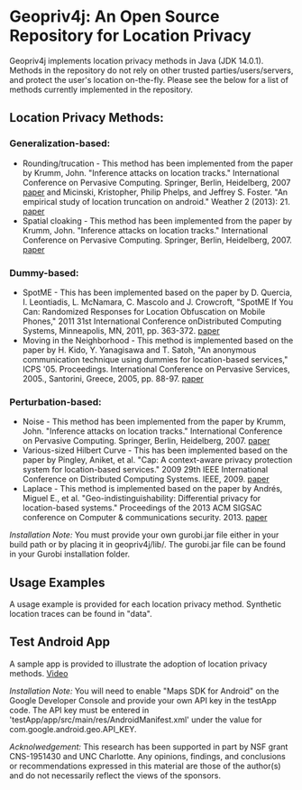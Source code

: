 # Geopriv4j: An Open Source Repository for Location Privacy
Geopriv4j implements location privacy methods in Java (JDK 14.0.1).  Methods in the repository do not rely on other trusted parties/users/servers, and protect the user's location on-the-fly.  Please see the below for a list of methods currently implemented in the repository.  

## Location Privacy Methods:

### Generalization-based:
* Rounding/trucation - This method has been implemented from the paper by Krumm, John. "Inference attacks on location tracks." International Conference on Pervasive Computing. Springer, Berlin, Heidelberg, 2007 [paper](https://www.microsoft.com/en-us/research/wp-content/uploads/2016/12/inference-attack-refined02-distribute.pdf) and  Micinski, Kristopher, Philip Phelps, and Jeffrey S. Foster. "An empirical study of location truncation on android." Weather 2 (2013): 21. [paper](http://www.cs.tufts.edu/~jfoster/papers/most13.pdf)
* Spatial cloaking - This method has been implemented from the paper by Krumm, John. "Inference attacks on location tracks." International Conference on Pervasive Computing. Springer, Berlin, Heidelberg, 2007. [paper](https://www.microsoft.com/en-us/research/wp-content/uploads/2016/12/inference-attack-refined02-distribute.pdf)

### Dummy-based:
* SpotME - This has been implemented based on the paper by D. Quercia, I. Leontiadis, L. McNamara, C. Mascolo and J. Crowcroft, "SpotME If You Can: Randomized Responses for Location Obfuscation on Mobile Phones," 2011 31st International Conference onDistributed Computing Systems, Minneapolis, MN, 2011, pp. 363-372. [paper](https://ieeexplore.ieee.org/document/5961717)
* Moving in the Neighborhood - This method is implemented based on the paper by H. Kido, Y. Yanagisawa and T. Satoh, "An anonymous communication technique using dummies for location-based services," ICPS '05. Proceedings. International Conference on Pervasive Services, 2005., Santorini, Greece, 2005, pp. 88-97. [paper](https://ieeexplore.ieee.org/abstract/document/1506394)

### Perturbation-based:
* Noise - This method has been implemented from the paper by Krumm, John. "Inference attacks on location tracks." International Conference on Pervasive Computing. Springer, Berlin, Heidelberg, 2007. [paper](https://www.microsoft.com/en-us/research/wp-content/uploads/2016/12/inference-attack-refined02-distribute.pdf)
* Various-sized Hilbert Curve - This has been implemented based on the paper by Pingley, Aniket, et al. "Cap: A context-aware privacy protection system for location-based services." 2009 29th IEEE International Conference on Distributed Computing Systems. IEEE, 2009. [paper](https://www2.seas.gwu.edu/~nzhang10/cap/cap/Welcome_files/paper.pdf)
* Laplace - This method is implemented based on the paper by Andrés, Miguel E., et al.  "Geo-indistinguishability: Differential privacy for location-based systems." Proceedings of the 2013 ACM SIGSAC conference on Computer & communications security. 2013. [paper](http://www.lix.polytechnique.fr/~catuscia/papers/Geolocation/geo.pdf)

*Installation Note:* You must provide your own gurobi.jar file either in your build path or by placing it in geopriv4j/lib/. The gurobi.jar file can be found in your Gurobi installation folder.

## Usage Examples
A usage example is provided for each location privacy method.  Synthetic location traces can be found in "data".

## Test Android App
A sample app is provided to illustrate the adoption of location privacy methods.  [Video](https://drive.google.com/file/d/1IBTvD7EH-sFyUZmwia_x1HBBpUMpulZO/view?usp=sharing)

*Installation Note:* You will need to enable "Maps SDK for Android" on the Google Developer Console and provide your own API key in the testApp code. The API key must be entered in 'testApp/app/src/main/res/AndroidManifest.xml' under the value for com.google.android.geo.API_KEY.

*Acknolwedgement:* This research has been supported in part by NSF grant CNS-1951430 and UNC Charlotte. Any opinions, findings, and conclusions or recommendations expressed in this material are those of the author(s) and do not necessarily reflect the views of the sponsors.
